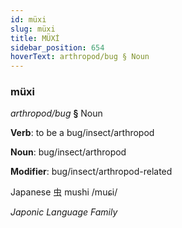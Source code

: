 ```yaml
---
id: müxi
slug: müxi
title: MÜXİ
sidebar_position: 654
hoverText: arthropod/bug § Noun
---
```


### müxi

*arthropod/bug* **§** Noun

**Verb**: to be a bug/insect/arthropod

**Noun**: bug/insect/arthropod

**Modifier**: bug/insect/arthropod-related

Japanese 虫 mushi /muɕi/

*Japonic Language Family*